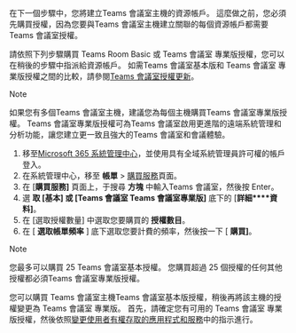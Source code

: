 
在下一個步驟中，您將建立Teams 會議室主機的資源帳戶。 這麼做之前，您必須先購買授權，因為您要與Teams 會議室主機建立關聯的每個資源帳戶都需要Teams 會議室授權。

請依照下列步驟購買 Teams Room Basic 或 Teams 會議室 專業版授權，您可以在稍後的步驟中指派給資源帳戶。 如需Teams 會議室基本版和 Teams 會議室 專業版授權之間的比較，請參閱[Teams 會議室授權更新](../rooms/rooms-licensing.md)。

> [!NOTE]
> 如果您有多個Teams 會議室主機，建議您為每個主機購買Teams 會議室專業版授權。 Teams 會議室專業版授權可為Teams 會議室啟用更進階的遠端系統管理和分析功能，讓您建立更一致且強大的Teams 會議室和會議體驗。

1. 移至[Microsoft 365 系統管理中心](https://go.microsoft.com/fwlink/p/?linkid=2024339)，並使用具有全域系統管理員許可權的帳戶登入。
1. 在系統管理中心，移至 **帳單**  >  [購買服務](https://go.microsoft.com/fwlink/p/?linkid=868433)頁面。
1. 在 [**購買服務]** 頁面上，于搜尋 **方塊** 中輸入Teams 會議室，然後按 Enter。
1. 選 **取 [基本] 或 [Teams 會議室 Teams 會議室專業版]** 底下的 [**詳細****資料]**。
1. 在 [選取授權數量] 中選取您要購買的 **授權數目**。
1. 在 [ **選取帳單頻率** ] 底下選取您要計費的頻率，然後按一下 [ **購買]**。

> [!NOTE]
> 您最多可以購買 25 Teams 會議室基本授權。 您購買超過 25 個授權的任何其他授權都必須Teams 會議室專業版授權。
>
> 您可以購買 Teams 會議室主機Teams 會議室基本版授權，稍後再將該主機的授權變更為 Teams 會議室 專業版。 首先，請確定您有可用的 Teams 會議室 專業版授權，然後依照[變更使用者有權存取的應用程式和服務](/microsoft-365/admin/manage/assign-licenses-to-users#change-the-apps-and-services-a-user-has-access-to)中的指示進行。
